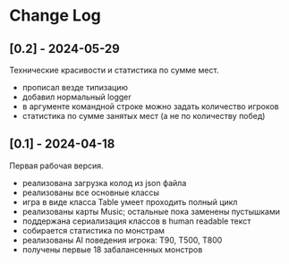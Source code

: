 # Change Log


## [0.2] - 2024-05-29

Технические красивости и статистика по сумме мест.

* прописал везде типизацию
* добавил нормальный logger
* в аргументе командной строке можно задать количество игроков
* статистика по сумме занятых мест (а не по количеству побед)


## [0.1] - 2024-04-18

Первая рабочая версия.

* реализована загрузка колод из json файла
* реализованы все основные классы
* игра в виде класса Table умеет проходить полный цикл
* реализованы карты Music; остальные пока заменены пустышками
* поддержана сериализация классов в human readable текст
* собирается статистика по монстрам
* реализованы AI поведения игрока: T90, T500, T800
* получены первые 18 забалансенных монстров
